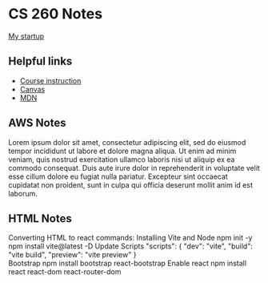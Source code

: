 # CS 260 Notes

[My startup](https://simon.cs260.click)

## Helpful links

- [Course instruction](https://github.com/webprogramming260)
- [Canvas](https://byu.instructure.com)
- [MDN](https://developer.mozilla.org)

## AWS Notes

Lorem ipsum dolor sit amet, consectetur adipiscing elit, sed do eiusmod tempor incididunt ut labore et dolore magna aliqua. Ut enim ad minim veniam, quis nostrud exercitation ullamco laboris nisi ut aliquip ex ea commodo consequat. Duis aute irure dolor in reprehenderit in voluptate velit esse cillum dolore eu fugiat nulla pariatur. Excepteur sint occaecat cupidatat non proident, sunt in culpa qui officia deserunt mollit anim id est laborum.

## HTML Notes

Converting HTML to react commands:
    Installing Vite and Node
    npm init -y
    npm install vite@latest -D
        Update Scripts
        "scripts": {
        "dev": "vite",
        "build": "vite build",
        "preview": "vite preview"
        }     
    Bootstrap
    npm install bootstrap react-bootstrap
    Enable react
    npm install react react-dom react-router-dom